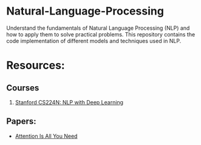 # Natural-Language-Processing

Understand the fundamentals of Natural Language Processing (NLP) and how to apply them to solve practical problems. This repository contains the code implementation of different models and techniques used in NLP.

# Resources:

## Courses 

1. [Stanford CS224N: NLP with Deep Learning](https://www.youtube.com/playlist?list=PLoROMvodv4rOSH4v6133s9LFPRHjEmbmJ)

## Papers:
* [Attention Is All You Need](https://arxiv.org/pdf/1706.03762.pdf)

